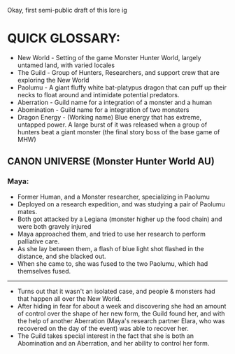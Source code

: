 ---
---
Okay, first semi-public draft of this lore ig

# QUICK GLOSSARY:
- New World - Setting of the game Monster Hunter World, largely untamed land, with varied locales
- The Guild - Group of Hunters, Researchers, and support crew that are exploring the New World
- Paolumu - A giant fluffy white bat-platypus dragon that can puff up their necks to float around and intimidate potential predators.
- Aberration - Guild name for a integration of a monster and a human
- Abomination - Guild name for a integration of two monsters
- Dragon Energy - (Working name) Blue energy that has extreme, untapped power. A large burst of it was released when a group of hunters beat a giant monster (the final story boss of the base game of MHW)

## CANON UNIVERSE (Monster Hunter World AU)
### Maya:
- Former Human, and a Monster researcher, specializing in Paolumu
- Deployed on a research expedition, and was studying a pair of Paolumu mates.
- Both got attacked by a Legiana (monster higher up the food chain) and were both gravely injured
- Maya approached them, and tried to use her research to perform palliative care.
- As she lay between them, a flash of blue light shot flashed in the distance, and she blacked out.
- When she came to, she was fused to the two Paolumu, which had themselves fused.
-------
- Turns out that it wasn't an isolated case, and people & monsters had that happen all over the New World.
- After hiding in fear for about a week and discovering she had an amount of control over the shape of her new form, the Guild found her, and with the help of another Aberration (Maya's research partner Elara, who was recovered on the day of the event) was able to recover her.
- The Guild takes special interest in the fact that she is both an Abomination and an Aberration, and her ability to control her form.